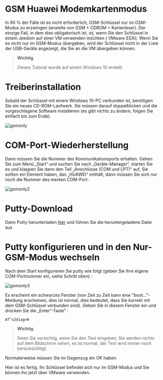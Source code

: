 # GSM Huawei Modemkartenmodus

In 90 % der Fälle ist es nicht erforderlich, GSM-Schlüssel nur im GSM-Modus zu erzwingen (anstelle von GSM + CDROM + Kartenleser). Der einzige Fall, in dem dies obligatorisch ist, ist, wenn Sie den Schlüssel in einem Jeedom auf einer VM verwenden möchten ( VMware ESXi). Wenn Sie es nicht nur im GSM-Modus übergeben, wird der Schlüssel nicht in der Liste der USB-Geräte angezeigt, die Sie an die VM übergeben können.

> **Wichtig**
>
> Dieses Tutorial wurde auf einem Windows 10 erstellt

# Treiberinstallation

Sobald der Schlüssel mit einem Windows 10-PC verbunden ist, benötigen Sie ein neues CD-ROM-Laufwerk. Sie müssen darauf doppelklicken und die vorgeschlagene Software installieren (es gibt nichts zu ändern, folgen Sie einfach bis zum Ende).

![gsmonly](images/gsmonly.PNG)

# COM-Port-Wiederherstellung

Dann müssen Sie die Nummer des Kommunikationsports erhalten. Gehen Sie zum Menü „Start“ und suchen Sie nach „Geräte-Manager“, starten Sie es und klappen Sie dann den Teil „Anschlüsse (COM und LPT)“ auf, Sie sollten ein Element haben, das „HUAWEI“ enthält, dann müssen Sie sich nur noch die Nummer des merken COM-Port :

![gsmonly2](images/gsmonly2.PNG)

# Putty-Download

Dann Putty herunterladen [hier](https://the.earth.li/~sgtatham/putty/latest/x86/putty.exe) und führen Sie die heruntergeladene Datei aus

# Putty konfigurieren und in den Nur-GSM-Modus wechseln

Nach dem Start konfigurieren Sie putty wie folgt (geben Sie Ihre eigene COM-Portnummer ein, siehe Schritt oben) :

![gsmonly3](images/gsmonly3.PNG)

Es erscheint ein schwarzes Fenster (von Zeit zu Zeit kann eine "boot…​"-Meldung erscheinen, dies ist normal, dies bedeutet, dass Sie korrekt mit dem GSM-Schlüssel verbunden sind). Geben Sie in diesem Fenster ein und drücken Sie die „Enter“-Taste" :

``AT^u2diag=0``

> **Wichtig**
>
> Seien Sie vorsichtig, wenn Sie den Text eingeben, Sie werden nichts auf dem Bildschirm sehen, es ist normal, der Text wird immer noch berücksichtigt.

Normalerweise müssen Sie im Gegenzug ein OK haben.

Hier ist es fertig. Ihr Schlüssel befindet sich nur im GSM-Modus und Sie können ihn jetzt über VMware verwenden.
